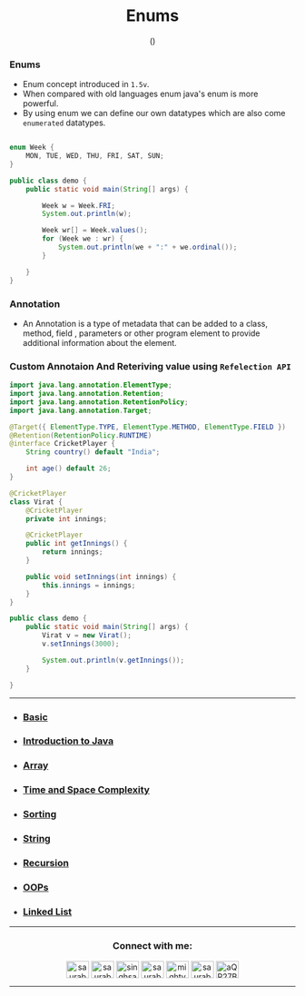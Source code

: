 <h1 align="center"> Enums</h1>
<p align="center" > () </p>

### Enums
+ Enum concept introduced in `1.5v`.
+ When compared with old languages enum java's enum is more powerful.
+ By using enum we can define our own datatypes which are also come `enumerated` datatypes.


```java

enum Week {
    MON, TUE, WED, THU, FRI, SAT, SUN;
}

public class demo {
    public static void main(String[] args) {

        Week w = Week.FRI;
        System.out.println(w);

        Week wr[] = Week.values();
        for (Week we : wr) {
            System.out.println(we + ":" + we.ordinal());
        }

    }
}

```

### Annotation

+ An Annotation is a type of metadata that can be added to a class, method, field , parameters or other program element to provide additional information about the element.

### Custom Annotaion And Reteriving value using `Refelection API`

```java
import java.lang.annotation.ElementType;
import java.lang.annotation.Retention;
import java.lang.annotation.RetentionPolicy;
import java.lang.annotation.Target;

@Target({ ElementType.TYPE, ElementType.METHOD, ElementType.FIELD })
@Retention(RetentionPolicy.RUNTIME)
@interface CricketPlayer {
    String country() default "India";

    int age() default 26;
}

@CricketPlayer
class Virat {
    @CricketPlayer
    private int innings;

    @CricketPlayer
    public int getInnings() {
        return innings;
    }

    public void setInnings(int innings) {
        this.innings = innings;
    }
}

public class demo {
    public static void main(String[] args) {
        Virat v = new Virat();
        v.setInnings(3000);

        System.out.println(v.getInnings());
    }

}

``` 


***


+ ### [Basic](https://github.com/saurabhbahadur/java-interview-questions/blob/main/Basics.md)
+ ### [Introduction to Java](https://github.com/saurabhbahadur/java-interview-questions/blob/main/JAVA/Introduction%20to%20Java.md)
+ ### [Array](https://github.com/saurabhbahadur/java-interview-questions/blob/main/Data%20Strucures/Array.md)
+ ### [Time and Space Complexity](https://github.com/saurabhbahadur/java-interview-questions/blob/main/JAVA/Time%20%26%20Space%20Complexity.md)
+ ### [Sorting](https://github.com/saurabhbahadur/java-interview-questions/blob/main/Tech%20%26%20Algo/Sorting.md)
+ ### [String](https://github.com/saurabhbahadur/java-interview-questions/blob/main/Data%20Strucures/String.md)
+ ### [Recursion](https://github.com/saurabhbahadur/java-interview-questions/blob/main/Tech%20%26%20Algo/Recursion.md)
+ ### [OOPs](https://github.com/saurabhbahadur/java-interview-questions/tree/main/OOPs)
+ ### [Linked List](https://github.com/saurabhbahadur/java-interview-questions/blob/main/Data%20Strucures/LinkedList.md)

---


<h3 align="center">Connect with me:</h3>
<p align="center">
<a href="https://twitter.com/saurabhbahadur" target="blank"><img align="center" src="https://raw.githubusercontent.com/rahuldkjain/github-profile-readme-generator/master/src/images/icons/Social/twitter.svg" alt="saurabhbahadur" height="30" width="40" /></a>
<a href="https://linkedin.com/in/saurabhbahadur" target="blank"><img align="center" src="https://raw.githubusercontent.com/rahuldkjain/github-profile-readme-generator/master/src/images/icons/Social/linked-in-alt.svg" alt="saurabhbahadur" height="30" width="40" /></a>
<a href="https://fb.com/singhsaurabhbahadur" target="blank"><img align="center" src="https://raw.githubusercontent.com/rahuldkjain/github-profile-readme-generator/master/src/images/icons/Social/facebook.svg" alt="singhsaurabhbahadur" height="30" width="40" /></a>
<a href="https://instagram.com/saurabhbahadur_" target="blank"><img align="center" src="https://raw.githubusercontent.com/rahuldkjain/github-profile-readme-generator/master/src/images/icons/Social/instagram.svg" alt="saurabhbahadur_" height="30" width="40" /></a>
<a href="https://www.youtube.com/c/mighty saur" target="blank"><img align="center" src="https://raw.githubusercontent.com/rahuldkjain/github-profile-readme-generator/master/src/images/icons/Social/youtube.svg" alt="mighty saur" height="30" width="40" /></a>
<a href="https://www.hackerrank.com/saurabhbahadur" target="blank"><img align="center" src="https://raw.githubusercontent.com/rahuldkjain/github-profile-readme-generator/master/src/images/icons/Social/hackerrank.svg" alt="saurabhbahadur" height="30" width="40" /></a>
<a href="https://discord.gg/aQR27Bg7de" target="blank"><img align="center" src="https://raw.githubusercontent.com/rahuldkjain/github-profile-readme-generator/master/src/images/icons/Social/discord.svg" alt="aQR27Bg7de" height="30" width="40" /></a>
</p>




---
